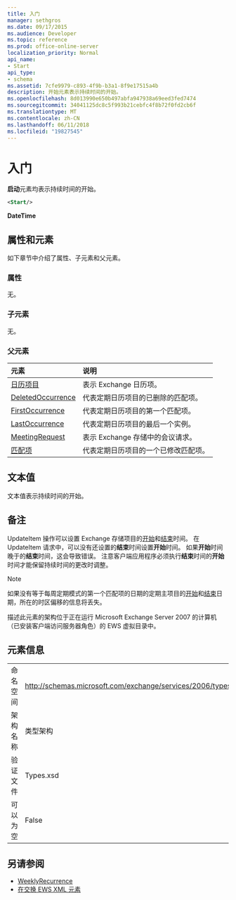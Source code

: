 ```yaml
---
title: 入门
manager: sethgros
ms.date: 09/17/2015
ms.audience: Developer
ms.topic: reference
ms.prod: office-online-server
localization_priority: Normal
api_name:
- Start
api_type:
- schema
ms.assetid: 7cfe9979-c893-4f9b-b3a1-8f9e17515a4b
description: 开始元素表示持续时间的开始。
ms.openlocfilehash: 8d013990e650b497abfa947938a69eed3fed7474
ms.sourcegitcommit: 34041125dc8c5f993b21cebfc4f8b72f0fd2cb6f
ms.translationtype: MT
ms.contentlocale: zh-CN
ms.lasthandoff: 06/11/2018
ms.locfileid: "19827545"
---
```

# <a name="start"></a>入门

**启动**元素均表示持续时间的开始。 
  
```xml
<Start/>
```

**DateTime**

## <a name="attributes-and-elements"></a>属性和元素

如下章节中介绍了属性、子元素和父元素。
  
### <a name="attributes"></a>属性

无。
  
### <a name="child-elements"></a>子元素

无。
  
### <a name="parent-elements"></a>父元素

|**元素**|**说明**|
|:-----|:-----|
|[日历项目](calendaritem.md) <br/> |表示 Exchange 日历项。  <br/> |
|[DeletedOccurrence](deletedoccurrence.md) <br/> |代表定期日历项目的已删除的匹配项。  <br/> |
|[FirstOccurrence](firstoccurrence.md) <br/> |代表定期日历项目的第一个匹配项。  <br/> |
|[LastOccurrence](lastoccurrence.md) <br/> |代表定期日历项目的最后一个实例。  <br/> |
|[MeetingRequest](meetingrequest.md) <br/> |表示 Exchange 存储中的会议请求。  <br/> |
|[匹配项](occurrence.md) <br/> |代表定期日历项目的一个已修改匹配项。  <br/> |
   
## <a name="text-value"></a>文本值

文本值表示持续时间的开始。
  
## <a name="remarks"></a>备注

UpdateItem 操作可以设置 Exchange 存储项目的[开始](start.md)和[结束](end-ex15websvcsotherref.md)时间。 在 UpdateItem 请求中，可以没有还设置的**结束**时间设置**开始**时间。 如果**开始**时间晚于的**结束**时间，这会导致错误。 注意客户端应用程序必须执行**结束**时间的**开始**时间才能保留持续时间的更改时调整。 
  
> [!NOTE]
> 如果没有等于每周定期模式的第一个匹配项的日期的定期主项目的[开始](start.md)和[结束](end-ex15websvcsotherref.md)日期，所在的时区偏移的信息将丢失。 
  
描述此元素的架构位于正在运行 Microsoft Exchange Server 2007 的计算机（已安装客户端访问服务器角色）的 EWS 虚拟目录中。
  
## <a name="element-information"></a>元素信息

|||
|:-----|:-----|
|命名空间  <br/> |http://schemas.microsoft.com/exchange/services/2006/types  <br/> |
|架构名称  <br/> |类型架构  <br/> |
|验证文件  <br/> |Types.xsd  <br/> |
|可以为空  <br/> |False  <br/> |
   
## <a name="see-also"></a>另请参阅

- [WeeklyRecurrence](weeklyrecurrence.md)
- [在交换 EWS XML 元素](ews-xml-elements-in-exchange.md)

